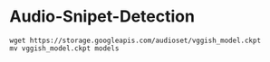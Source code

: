 # Audio-Snipet-Detection

```(sh)
wget https://storage.googleapis.com/audioset/vggish_model.ckpt 
mv vggish_model.ckpt models
```
